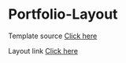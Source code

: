 # Portfolio-Layout

Template source [Click here](https://www.figma.com/file/iRoPpxqmIkhnzkIqxlXNhj/Portfolio-test-(Copy)?type=design&node-id=0-1&mode=design&t=ZeAYSG5N9RPIxsdE-0)

Layout link [Click here](https://portfolio-layout-gray.vercel.app/#)
